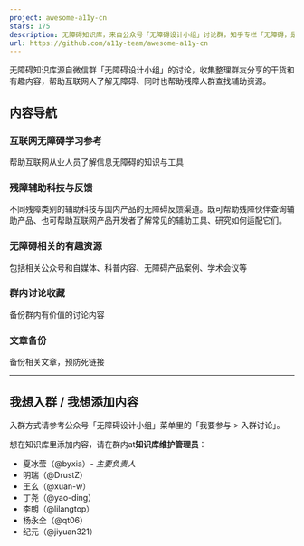 ```yaml
---
project: awesome-a11y-cn
stars: 175
description: 无障碍知识库，来自公众号「无障碍设计小组」讨论群，知乎专栏「无障碍，是每个人都被世界善待」https://www.zhihu.com/column/a11y-ux
url: https://github.com/a11y-team/awesome-a11y-cn
---
```


无障碍知识库源自微信群「无障碍设计小组」的讨论，收集整理群友分享的干货和有趣内容，帮助互联网人了解无障碍、同时也帮助残障人群查找辅助资源。  
  

内容导航
----

### **互联网无障碍学习参考**

帮助互联网从业人员了解信息无障碍的知识与工具  
  

### **残障辅助科技与反馈**

不同残障类别的辅助科技与国内产品的无障碍反馈渠道。既可帮助残障伙伴查询辅助产品、也可帮助互联网产品开发者了解常见的辅助工具、研究如何适配它们。  
  

### **无障碍相关的有趣资源**

包括相关公众号和自媒体、科普内容、无障碍产品案例、学术会议等  
  

### **群内讨论收藏**

备份群内有价值的讨论内容  
  

### **文章备份**

备份相关文章，预防死链接

  
  

* * *

我想入群 / 我想添加内容
-------------

入群方式请参考公众号「无障碍设计小组」菜单里的「我要参与 > 入群讨论」。

想在知识库里添加内容，请在群内at**知识库维护管理员**：

-   夏冰莹（@byxia）_\- 主要负责人_
-   明瑞（@DrustZ）
-   王玄（@xuan-w）
-   丁尧（@yao-ding）
-   李朗（@lilangtop）
-   杨永全（@qt06）
-   纪元（@jiyuan321）
